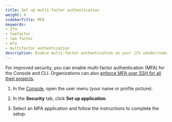 ```yaml
---
title: Set up multi-factor authentication
weight: 4
sidebarTitle: MFA
keywords: 
- 2fa
- twofactor
- two factor
- mfa
- multifactor authentication
description: Enable multi-factor authentication on your {{% vendor/name %}} account for enhanced security.
---
```


For improved security, you can enable multi-factor authentication (MFA) for the Console and CLI.
Organizations can also [enforce MFA over SSH for all their projects](../../development/ssh/_index.md#multifactor-authentication-mfa-over-ssh).

1.  In the [Console](../../administration/web/_index.md),
    open the user menu (your name or profile picture).

2.  In the **Security** tab,
    click **Set up application**.

3.  Select an MFA application and follow the instructions to complete the setup.